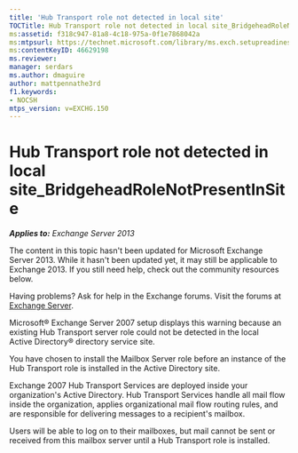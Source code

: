 ```yaml
---
title: 'Hub Transport role not detected in local site'
TOCTitle: Hub Transport role not detected in local site_BridgeheadRoleNotPresentInSite
ms:assetid: f318c947-81a8-4c18-975a-0f1e7868042a
ms:mtpsurl: https://technet.microsoft.com/library/ms.exch.setupreadiness.bridgeheadrolenotpresentinsite(v=EXCHG.150)
ms:contentKeyID: 46629198
ms.reviewer: 
manager: serdars
ms.author: dmaguire
author: mattpennathe3rd
f1.keywords:
- NOCSH
mtps_version: v=EXCHG.150
---
```


# Hub Transport role not detected in local site\_BridgeheadRoleNotPresentInSite

_**Applies to:** Exchange Server 2013_

The content in this topic hasn't been updated for Microsoft Exchange Server 2013. While it hasn't been updated yet, it may still be applicable to Exchange 2013. If you still need help, check out the community resources below.

Having problems? Ask for help in the Exchange forums. Visit the forums at [Exchange Server](https://go.microsoft.com/fwlink/p/?linkid=60612).

Microsoft® Exchange Server 2007 setup displays this warning because an existing Hub Transport server role could not be detected in the local Active Directory® directory service site.

You have chosen to install the Mailbox Server role before an instance of the Hub Transport role is installed in the Active Directory site.

Exchange 2007 Hub Transport Services are deployed inside your organization's Active Directory. Hub Transport Services handle all mail flow inside the organization, applies organizational mail flow routing rules, and are responsible for delivering messages to a recipient's mailbox.

Users will be able to log on to their mailboxes, but mail cannot be sent or received from this mailbox server until a Hub Transport role is installed.
